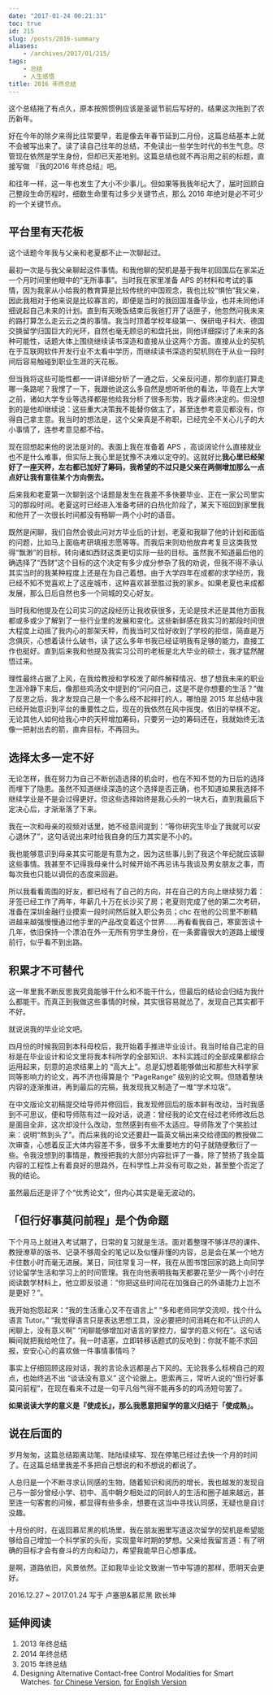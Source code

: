 ```yaml
---
date: "2017-01-24 00:21:31"
toc: true
id: 215
slug: /posts/2016-summary
aliases:
    - /archives/2017/01/215/
tags:
    - 总结
    - 人生感悟
title: 2016 年终总结
---
```


这个总结拖了有点久，原本按照惯例应该是圣诞节前后写好的，结果这次拖到了农历新年。

好在今年的除夕来得比往常要早，若是像去年春节延到二月份，这篇总结基本上就不会被写出来了。读了读自己往年的总结，不免读出一些学生时代的书生气息。尽管现在依然是学生身份，但却已天差地别。这篇总结也就不再沿用之前的标题，直接写做 『我的2016 年终总结』吧。

和往年一样，这一年也发生了大小不少事儿。但如果等我我年纪大了，届时回顾自己整段生命历程时，细数生命里有过多少关键节点，那么 2016 年绝对是必不可少的一个关键节点。

<!--more-->

## 平台里有天花板

这个话题今年我与父亲和老夏都不止一次聊起过。

最初一次是与我父亲聊起这件事情。和我他聊的契机是基于我年初回国后在家呆近一个月时间里他眼中的“无所事事”。当时我在家里准备 APS 的材料和考试的事情，因为我家从小给我的教育算是比较传统的中国观念，我也比较“惧怕”我父亲，因此我相对于他来说是比较寡言的，即便是当时的我回国准备毕业，也并未同他详细说起自己未来的计划。直到有天晚饭结束后我爸打开了话匣子，他忽然问我未来的路打算怎么走云云之类的事情。我当时顶着学校年级第一、保研电子科大、德国交换留学归国巨大的光环，自然也毫无顾忌的和盘托出，同他详细探讨了未来的各种可能性，话题大体上围绕继续读书深造和直接从业这两个方面。直接从业的契机在于互联网软件开发行业不太看中学历，而继续读书深造的契机则在于从业一段时间后容易触碰到职业生涯的天花板。

但当我将这些可能性都一一讲详细分析了一通之后，父亲反问道，那你到底打算走哪一条路呢？我愣了一下，我跟他说这么多自然是想听听他的看法，毕竟在上大学之前，诸如大学专业等选择都是他给我分析了很多形势，我才最终决定的。但没想到的是他却继续说：这些重大决策我不能替你做主了，甚至连参考意见都没有，你得自己拿主意。我当时的想法是，这个父亲真是不称职，已经完全不关心儿子的大小事情了，连参考意见都不给。

现在回想起来他的说法是对的。表面上我在准备着 APS ，高谈阔论什么直接就业也不是什么难事，但实际上我心里是犹豫不决难以定夺的。这就好比**我心里已经架好了一座天秤，左右都已加好了筹码，我希望的不过只是父亲在两侧增加那么一点点好让我有意往某个方向倒去。**

后来我和老夏第一次聊到这个话题是发生在我差不多快要毕业、正在一家公司里实习的那段时间。老夏这时已经进入准备考研的白热化阶段了，某天下班回到家里我和他开了一次很长时间都没有畅聊一两个小时的语音。

既然是闲聊，我们自然会彼此问对方毕业后的计划，老夏和我聊了他的计划和面临的问题，比如马上面临考研填报志愿等等。而我后来则劝他放弃考复旦这类我觉得“飘渺”的目标，转向诸如西财这类更切实际一些的目标。虽然我不知道最后他的确选择了“西财”这个目标的这个决定有多少成分参杂了我的劝说，但我不得不承认其实当时的我某种程度上还是在为自己着想。由于大学四年在成都的求学经历，我已经不知不觉喜欢上了这座城市，这种喜欢甚至胜过我的家乡。如果老夏也来成都发展，那么日后自然也多一个同城的交心好友。

当时我和他提及在公司实习的这段经历让我收获很多，无论是技术还是其他方面我都或多或少了解到了一些行业里的发展和变化。这些新鲜感在我实习的那段时间很大程度上动摇了我内心的那架天秤，而我当时又恰好收到了学校的拒信，简直是万念俱灰，心想着读什么破书，读了这么多年书我已经证明我有足够的能力，直接工作也挺好。直到后来我和他提及我实习公司的老板是北大毕业的硕士，我才猛然醒悟过来。

理性最终占据了上风，在我给教授和学校发了邮件解释情况、想了想我未来的职业生涯冷静下来后，像那些鸡汤文中提到的“问问自己，这是不是你想要的生活？”做了反思之后，我才发现自己是一个多么经不起摔打的人，哪怕是 2015 年总结中我已经开始意识到平台的重要性之后，现在的我依然在风中摇曳，依旧的举棋不定。无论其他人如何给我心中的天秤增加筹码，只要另一边的筹码还在，我就始终无法像一把射出去的箭，直奔目标，不再回头。

## 选择太多一定不好

无论怎样，我在努力为自己不断创造选择的机会时，也在不知不觉的为日后的选择而埋下了隐患。虽然不知道继续深造的这个选择是否正确，也不知道如果我选择不继续学业是不是会过得更好。但这些选择始终是我心头的一块大石，直到我最后下定决心后，才渐渐落了下来。

我在一次和母亲的视频对话里，她不经意间提到：“等你研究生毕业了我就可以安心退休了”，这句话说出来时给我自身的压力其实是不小的。

我也能够意识到母亲其实可能是有意为之，因为这些事儿到了我这个年纪就应该聊这些事情。我甚至不记得我母亲什么时候开始不再忌讳与我谈及男女朋友之事，而每次我也只能以调侃的态度来回避。

所以我看看周围的好友，都已经有了自己的方向，并在自己的方向上继续努力着：牙签已经工作了两年，年薪几十万在长沙买了房；老夏则完成了他的第二次考研，准备在深圳金融行业摸索一段时间然后就入职公务员；chc 在他的公司里不断精进越来越强慢慢通过他手里的产品改变着这个世界……再看看我自己，寒窗苦读十几年，依旧保持一个漂泊在外一无所有穷学生身份，在一条雾霾很大的道路上缓慢前行，似乎看不到出路。

## 积累才不可替代

这一年里我不断反思我究竟能够干什么和不能干什么，但最后的结论会归结为我什么都能干。而真正到我做这些事情的时候，其实很容易就怂了，发现自己其实都干不好。

就说说我的毕业论文吧。

四月份的时候我回到本科母校后，我开始着手推进毕业设计。我当时给自己定的目标是在毕业设计和论文里将我本科所学的全部知识、本科实践过的全部成果都综合运用起来，刻意的追求结果上的 “高大上”。总是幻想着能够做出和那些大科学家同等影响力的论文，再不济也得算是个 “PageRange” 级别的论文啊。但随着整块内容的逐渐推进，再到最后的完稿，我发现我又制造了一堆“学术垃圾”。

在中文版论文初稿提交给导师并修回后，我发现修回后的版本鲜有改动，当时我感到不可思议，便和导师陈有过一段对话，说道：曾经我的论文在经过老师修改后总是面目全非，这次却没什么改动，忽然感到有些不太适应。导师陈发了个笑脸过来：说明“熬到头了”。而后来我的论文还要赶一篇英文稿出来交给德国的教授做二次审查，心想着反正大体内容差不多，很多不太重要地方的句子就随便敷衍了一些。令我没想到的事情是，教授把我的大部分内容批评了一番，除了赞扬了我全篇内容的工程性上有着良好的思路外，在科学性上并没有可取之处，甚至整个否定了我的结论。

虽然最后还是评了个“优秀论文”，但内心其实是毫无波动的。

## 「但行好事莫问前程」是个伪命题

下个月马上就进入考试期了，日常的复习就是生活。面对着整理不够详尽的课件、教授潦草的版书、记录不够周全的笔记以及似懂非懂的内容，总是会在某一个地方卡住数小时而毫无进展。某日，同往常复习一样，我在从图书馆回家的路上向同学讨论留学生活和学习上的时间管理。我在向他表明我每天都要花至少一两个小时在阅读数学材料上，他立即反驳道：“你把这些时间花在加强自己的外语能力上岂不是更好？”。

我开始抱怨起来：“我的生活重心又不在语言上” “多和老师同学交流呗，找个什么语言 Tutor。” “我觉得语言只是表达思想工具，没必要把时间消耗在和不认识的人闲聊上，没有意义啊” “闲聊能够增加对语言的掌控力，留学的意义何在”。这句话瞬间就把我给呛住了。我一时语塞，立即转移话题式的反呛到：你就不能不求回报，安安心心的喜欢做一件事情事情吗？

事实上仔细回顾这段对话，我的言论永远都是占下风的。无论我多么标榜自己的观点，也始终逃不出 “谈话没有意义” 这个论据上。思索再三，常听人说的“但行好事莫问前程”，在现在看来不过是一句平凡俗气得不能再多的的鸡汤短句罢了。

**如果说读大学的意义是『使成长』，那么我愿意把留学的意义归结于「使成熟」。**

## 说在后面的

岁月匆匆，这篇总结距离动笔、陆陆续续写、现在停笔已经过去快一个月的时间了。在这篇总结里我差不多把自己想说的和不想说的都说了。

人总归是一个不断寻求认同感的生物，随着知识和阅历的增长，我也越发的发现自己与一部分曾经小学、初中、高中朝夕相处过的同龄人的生活和圈子越来越远，甚至连一句客套的问候，都显得有些多余，想要在这当中寻找认同感，无疑也是自讨没趣。

十月份的时，在返回慕尼黑的机场里，我在朋友圈里写道这次留学的契机是希望能够给自己增加一个科学家的头衔，实现童年时期的梦想。父亲给我留言道：有了明确的目标才会有奋斗的方向和动力，希望我能早日心想事成。

是啊，道路依旧，风景依然。正如我毕业论文致谢一节中写道的那样，愿明天会更好。

2016.12.27 ~ 2017.01.24 写于 卢塞恩&慕尼黑
欧长坤

## 延伸阅读

1. 2013 年终总结
2. 2014 年终总结
3. 2015 年终总结
1. Designing Alternative Contact-free Control Modalities for Smart Watches. [for Chinese Version](https://blog.changkun.de/files/cv/bachelor-thesis-cn.html), [for English Version](https://blog.changkun.de/files/cv/bachelor-thesis-en.html)